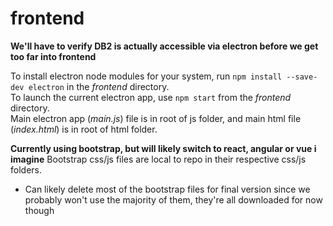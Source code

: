 # frontend
**We'll have to verify DB2 is actually accessible via electron before we get too far into frontend**  

To install electron node modules for your system, run ```npm install --save-dev electron``` in the *frontend* directory.  
To launch the current electron app, use ```npm start``` from the *frontend* directory.  
Main electron app (*main.js*) file is in root of js folder, and main html file (*index.html*) is in root of html folder.

**Currently using bootstrap, but will likely switch to react, angular or vue i imagine**
Bootstrap css/js files are local to repo in their respective css/js folders.  
- Can likely delete most of the bootstrap files for final version since we probably won't use the majority of them, they're all downloaded for now though   


